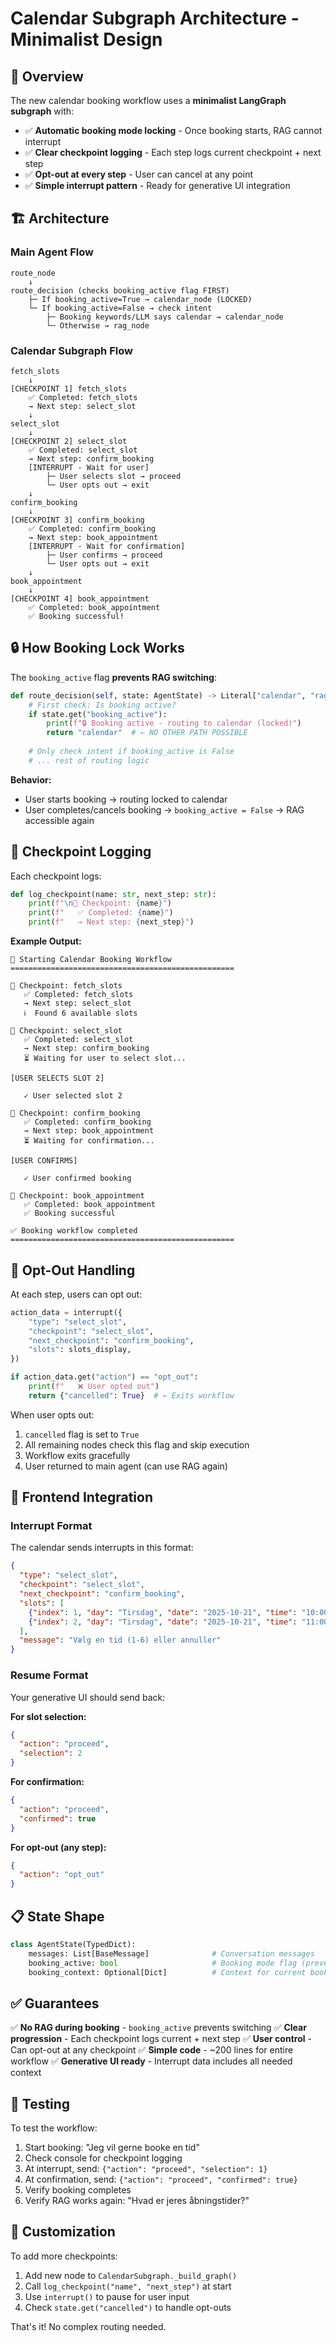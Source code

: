 # Calendar Subgraph Architecture - Minimalist Design

## 🎯 Overview

The new calendar booking workflow uses a **minimalist LangGraph subgraph** with:
- ✅ **Automatic booking mode locking** - Once booking starts, RAG cannot interrupt
- ✅ **Clear checkpoint logging** - Each step logs current checkpoint + next step
- ✅ **Opt-out at every step** - User can cancel at any point
- ✅ **Simple interrupt pattern** - Ready for generative UI integration

## 🏗️ Architecture

### Main Agent Flow

```
route_node
    ↓
route_decision (checks booking_active flag FIRST)
    ├─ If booking_active=True → calendar_node (LOCKED)
    └─ If booking_active=False → check intent
        ├─ Booking keywords/LLM says calendar → calendar_node
        └─ Otherwise → rag_node
```

### Calendar Subgraph Flow

```
fetch_slots
    ↓
[CHECKPOINT 1] fetch_slots
    ✅ Completed: fetch_slots
    → Next step: select_slot
    ↓
select_slot
    ↓
[CHECKPOINT 2] select_slot
    ✅ Completed: select_slot
    → Next step: confirm_booking
    [INTERRUPT - Wait for user]
        ├─ User selects slot → proceed
        └─ User opts out → exit
    ↓
confirm_booking
    ↓
[CHECKPOINT 3] confirm_booking
    ✅ Completed: confirm_booking
    → Next step: book_appointment
    [INTERRUPT - Wait for confirmation]
        ├─ User confirms → proceed
        └─ User opts out → exit
    ↓
book_appointment
    ↓
[CHECKPOINT 4] book_appointment
    ✅ Completed: book_appointment
    ✅ Booking successful!
```

## 🔒 How Booking Lock Works

The `booking_active` flag **prevents RAG switching**:

```python
def route_decision(self, state: AgentState) -> Literal["calendar", "rag"]:
    # First check: Is booking active?
    if state.get("booking_active"):
        print(f"🔒 Booking active - routing to calendar (locked)")
        return "calendar"  # ← NO OTHER PATH POSSIBLE
    
    # Only check intent if booking_active is False
    # ... rest of routing logic
```

**Behavior:**
- User starts booking → routing locked to calendar
- User completes/cancels booking → `booking_active = False` → RAG accessible again

## 📍 Checkpoint Logging

Each checkpoint logs:

```python
def log_checkpoint(name: str, next_step: str):
    print(f"\n📍 Checkpoint: {name}")
    print(f"   ✅ Completed: {name}")
    print(f"   → Next step: {next_step}")
```

**Example Output:**
```
🚀 Starting Calendar Booking Workflow
==================================================

📍 Checkpoint: fetch_slots
   ✅ Completed: fetch_slots
   → Next step: select_slot
   ℹ️  Found 6 available slots

📍 Checkpoint: select_slot
   ✅ Completed: select_slot
   → Next step: confirm_booking
   ⏳ Waiting for user to select slot...
   
[USER SELECTS SLOT 2]

   ✓ User selected slot 2

📍 Checkpoint: confirm_booking
   ✅ Completed: confirm_booking
   → Next step: book_appointment
   ⏳ Waiting for confirmation...

[USER CONFIRMS]

   ✓ User confirmed booking

📍 Checkpoint: book_appointment
   ✅ Completed: book_appointment
   ✅ Booking successful

✅ Booking workflow completed
==================================================
```

## 🛑 Opt-Out Handling

At each step, users can opt out:

```python
action_data = interrupt({
    "type": "select_slot",
    "checkpoint": "select_slot",
    "next_checkpoint": "confirm_booking",
    "slots": slots_display,
})

if action_data.get("action") == "opt_out":
    print(f"   ❌ User opted out")
    return {"cancelled": True}  # ← Exits workflow
```

When user opts out:
1. `cancelled` flag is set to `True`
2. All remaining nodes check this flag and skip execution
3. Workflow exits gracefully
4. User returned to main agent (can use RAG again)

## 🔌 Frontend Integration

### Interrupt Format

The calendar sends interrupts in this format:

```json
{
  "type": "select_slot",
  "checkpoint": "select_slot",
  "next_checkpoint": "confirm_booking",
  "slots": [
    {"index": 1, "day": "Tirsdag", "date": "2025-10-21", "time": "10:00"},
    {"index": 2, "day": "Tirsdag", "date": "2025-10-21", "time": "11:00"}
  ],
  "message": "Vælg en tid (1-6) eller annuller"
}
```

### Resume Format

Your generative UI should send back:

**For slot selection:**
```json
{
  "action": "proceed",
  "selection": 2
}
```

**For confirmation:**
```json
{
  "action": "proceed",
  "confirmed": true
}
```

**For opt-out (any step):**
```json
{
  "action": "opt_out"
}
```

## 📋 State Shape

```python
class AgentState(TypedDict):
    messages: List[BaseMessage]              # Conversation messages
    booking_active: bool                     # Booking mode flag (prevents RAG)
    booking_context: Optional[Dict]          # Context for current booking
```

## ✅ Guarantees

✅ **No RAG during booking** - `booking_active` prevents switching
✅ **Clear progression** - Each checkpoint logs current + next step
✅ **User control** - Can opt-out at any checkpoint
✅ **Simple code** - ~200 lines for entire workflow
✅ **Generative UI ready** - Interrupt data includes all needed context

## 🧪 Testing

To test the workflow:

1. Start booking: "Jeg vil gerne booke en tid"
2. Check console for checkpoint logging
3. At interrupt, send: `{"action": "proceed", "selection": 1}`
4. At confirmation, send: `{"action": "proceed", "confirmed": true}`
5. Verify booking completes
6. Verify RAG works again: "Hvad er jeres åbningstider?"

## 🔧 Customization

To add more checkpoints:

1. Add new node to `CalendarSubgraph._build_graph()`
2. Call `log_checkpoint("name", "next_step")` at start
3. Use `interrupt()` to pause for user input
4. Check `state.get("cancelled")` to handle opt-outs

That's it! No complex routing needed.
